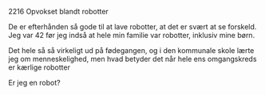 2216
Opvokset blandt robotter

De er efterhånden så gode til at lave robotter, at det er svært at se forskeld.
Jeg var 42 før jeg indså at hele min familie var robotter, inklusiv mine børn.

Det hele så så virkeligt ud på fødegangen, og i den kommunale skole lærte jeg om menneskelighed, men hvad betyder det når hele ens omgangskreds er kærlige robotter 

Er jeg en robot?
